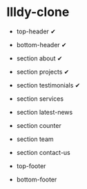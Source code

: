 # Illdy-clone

* top-header ✔
* bottom-header ✔

* section about ✔
* section projects ✔
* section testimonials ✔
* section services
* section latest-news
* section counter
* section team
* section contact-us

* top-footer
* bottom-footer
